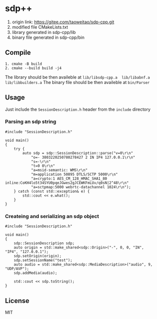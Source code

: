 # sdp++
1. origin link: https://gitee.com/taoweitao/sdp-cpp.git
2. modified file CMakeLists.txt
3. library generated in sdp-cpp/lib
4. binary file generated in sdp-cpp/bin

## Compile

```
1. cmake -B build
2. cmake --build build -j4
```

The library should be then availeble at `lib/libsdp-cpp.a  lib/libabnf.a   lib/libbuilders.a`
The binary file should be then availeble at `bin/Parser`

## Usage 

Just include the `SessionDescription.h`  header from the `include` directory

### Parsing an sdp string
```
#include "SessionDescription.h"

void main()
{
	try {
		auto sdp = sdp::SessionDescription::parse("v=0\r\n"
			"o=- 3803220250780278427 2 IN IP4 127.0.0.1\r\n"
			"s=-\r\n"
			"t=0 0\r\n"
			"a=msid-semantic: WMS\r\n"
			"m=application 50895 DTLS/SCTP 5000\r\n"
			"a=crypto:1 AES_CM_128_HMAC_SHA1_80 inline:CoKH4lo5t34SYU0pqeJGwes2gJCEWKFmLUv/q0sN|2^48\r\n"
			"a=sctpmap:5000 webrtc-datachannel 1024\r\n");
	} catch (const std::exception& e) { 
		std::cout << e.what();
	}
}
```

### Createing and serializing an sdp object
```
#include "SessionDescription.h"

void main()
{
	sdp::SessionDescription sdp;
	auto origin = std::make_shared<sdp::Origin>("-", 0, 0, "IN", "IP4", "127.0.0.1");
	sdp.setOrigin(origin);
	sdp.setSessionName("test");
	auto audio = std::make_shared<sdp::MediaDescription>("audio", 9, "UDP/AVP");
	sdp.addMedia(audio);

	std::cout << sdp.toString();
}
```

## License
MIT

